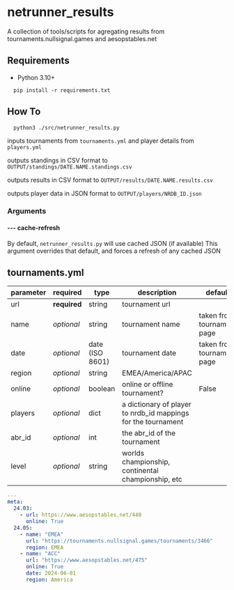 # netrunner_results
A collection of tools/scripts for agregating results from tournaments.nullsignal.games and aesopstables.net

## Requirements
* Python 3.10+

```
  pip install -r requirements.txt
```

## How To

```
  python3 ./src/netrunner_results.py
```
inputs tournaments from `tournaments.yml` and player details from `players.yml`

outputs standings in CSV format to `OUTPUT/standings/DATE.NAME.standings.csv`

outputs results in CSV format to `OUTPUT/results/DATE.NAME.results.csv`

outputs player data in JSON format to `OUTPUT/players/NRDB_ID.json`

### Arguments
#### --- cache-refresh
By default, `netrunner_results.py` will use cached JSON (if available)
This argument overrides that default, and forces a refresh of any cached JSON

## tournaments.yml

|parameter|required|type|description|default|
|---|---|---|---|---|
|url|**required**|string|tournament url||
|name|*optional*|string|tournament name|taken from tournament page|
|date|*optional*|date (ISO 8601)|tournament date|taken from tournament page|
|region|*optional*|string|EMEA/America/APAC||
|online|*optional*|boolean|online or offline tournament?|False|
|players|*optional*|dict|a dictionary of player to nrdb_id mappings for the tournament||
|abr_id|*optional*|int|the abr_id of the tournament||
|level|*optional*|string|worlds championship, continental championship, etc||


```yaml
---
meta:
  24.03:
    - url: https://www.aesopstables.net/440
      online: True
  24.05:
    - name: "EMEA"
      url: "https://tournaments.nullsignal.games/tournaments/3466"
      region: EMEA
    - name: "ACC"
      url: "https://www.aesopstables.net/475"
      online: True
      date: 2024-06-01
      region: America
```
